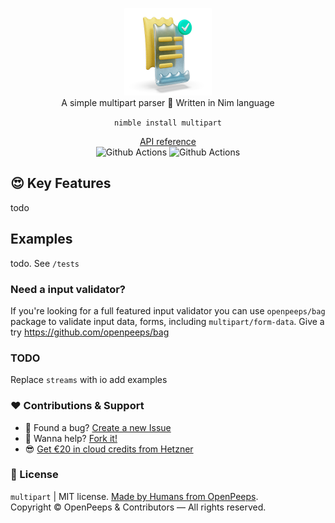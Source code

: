 <p align="center">
  <img src="https://github.com/openpeeps/multipart/blob/main/.github/logo.png" width="140px"><br>
  A simple multipart parser 👑 Written in Nim language
</p>

<p align="center">
  <code>nimble install multipart</code>
</p>

<p align="center">
  <a href="https://github.com/">API reference</a><br>
  <img src="https://github.com/openpeeps/multipart/workflows/test/badge.svg" alt="Github Actions">  <img src="https://github.com/openpeeps/multipart/workflows/docs/badge.svg" alt="Github Actions">
</p>

## 😍 Key Features
todo

## Examples
todo. See `/tests`

### Need a input validator?
If you're looking for a full featured input validator you can use `openpeeps/bag` package to validate input data, forms,
including `multipart/form-data`. Give a try https://github.com/openpeeps/bag

### TODO
Replace `streams` with io
add examples

### ❤ Contributions & Support
- 🐛 Found a bug? [Create a new Issue](https://github.com/openpeeps/multipart/issues)
- 👋 Wanna help? [Fork it!](https://github.com/openpeeps/multipart/fork)
- 😎 [Get €20 in cloud credits from Hetzner](https://hetzner.cloud/?ref=Hm0mYGM9NxZ4)

### 🎩 License
`multipart` | MIT license. [Made by Humans from OpenPeeps](https://github.com/openpeeps).<br>
Copyright &copy; OpenPeeps & Contributors &mdash; All rights reserved.
